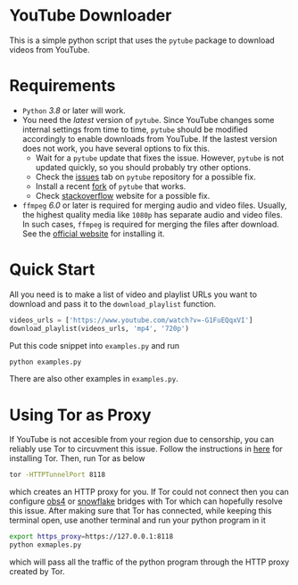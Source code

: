 # YouTube Downloader

This is a simple python script that uses the `pytube` package to download videos from YouTube.


# Requirements

- `Python` *3.8* or later will work.
- You need the *latest* version of `pytube`. Since YouTube changes some internal settings from time to time, `pytube` should be modified accordingly to enable downloads from YouTube. If the lastest version does not work, you have several options to fix this.
    - Wait for a `pytube` update that fixes the issue. However, `pytube` is not updated quickly, so you should probably try other options.
    - Check the [issues][2] tab on `pytube` repository for a possible fix.
    - Install a recent [fork][3] of `pytube` that works.
    - Check [stackoverflow][1] website for a possible fix.
- `ffmpeg` *6.0* or later is required for merging audio and video files. Usually, the highest quality media like `1080p` has separate audio and video files. In such cases, `ffmpeg` is required for merging the files after download. See the [official website][4] for installing it.


# Quick Start

All you need is to make a list of video and playlist URLs you want to download and pass it to the `download_playlist` function.

```py
videos_urls = ['https://www.youtube.com/watch?v=-G1FuEQqxVI']
download_playlist(videos_urls, 'mp4', '720p')
```


Put this code snippet into `examples.py` and run

```bash
python examples.py
```

There are also other examples in `examples.py`.


# Using Tor as Proxy

If YouTube is not accesible from your region due to censorship, you can reliably use Tor to circuvment this issue. Follow the instructions in [here][5] for installing Tor. Then, run Tor as below

```bash
tor -HTTPTunnelPort 8118
```
which creates an HTTP proxy for you. If Tor could not connect then you can configure [obs4][6] or [snowflake][7] bridges with Tor which can hopefully resolve this issue. After making sure that Tor has connected, while keeping this terminal open, use another terminal and run your python program in it

```bash
export https_proxy=https://127.0.0.1:8118
python exmaples.py
```

which will pass all the traffic of the python program through the HTTP proxy created by Tor.


[1]: https://stackoverflow.com/
[2]: https://github.com/pytube/pytube/issues
[3]: https://github.com/pytube/pytube/forks
[4]: https://www.ffmpeg.org/download.html
[5]: https://community.torproject.org/onion-services/setup/install/
[6]: https://community.torproject.org/relay/setup/bridge/debian-ubuntu/
[7]: https://askubuntu.com/a/1406572/1557464